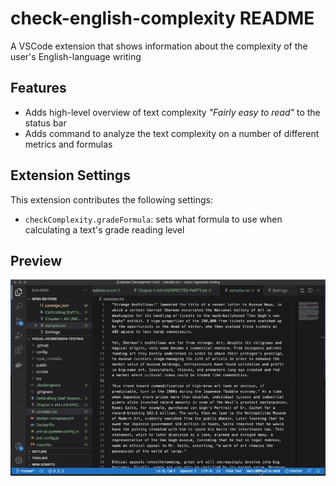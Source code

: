 # check-english-complexity README

A VSCode extension that shows information about the complexity of the user's English-language writing

## Features

- Adds high-level overview of text complexity _"Fairly easy to read"_ to the status bar
- Adds command to analyze the text complexity on a number of different metrics and formulas

## Extension Settings

This extension contributes the following settings:

- `checkComplexity.gradeFormula`: sets what formula to use when calculating a text's grade reading level

## Preview

![Check the complexity of English text](https://github.com/tvthatsme/check-english-complexity/blob/main/preview.gif)
